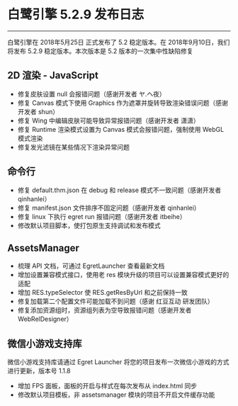 # 白鹭引擎 5.2.9 发布日志


---


白鹭引擎在 2018年5月25日 正式发布了 5.2 稳定版本。在 2018年9月10日，我们将发布 5.2.9 稳定版本。本次版本是 5.2 版本的一次集中性缺陷修复


## 2D 渲染 - JavaScript 

* 修复皮肤设置 null 会报错问题（感谢开发者 ヤ.ヘ夜）
* 修复 Canvas 模式下使用 Graphics 作为遮罩并旋转导致渲染错误问题（感谢开发者 shun）
* 修复 Wing 中编辑皮肤可能导致异常报错问题（感谢开发者 潇潇）
* 修复 Runtime 渲染模式设置为 Canvas 模式会报错问题，强制使用 WebGL 模式渲染
* 修复发光滤镜在某些情况下渲染异常问题

## 命令行

* 修复 default.thm.json 在 debug 和 release 模式不一致问题（感谢开发者 qinhanlei）
* 修复 manifest.json 文件排序不固定问题（感谢开发者 qinhanlei）
* 修复 linux 下执行 egret run 报错问题（感谢开发者 itbeihe）
* 修改默认项目脚本，使打包原生支持调试和发布模式

## AssetsManager

* 梳理 API 文档，可通过 EgretLauncher 查看最新文档
* 增加设置兼容模式接口，使用老 res 模块升级的项目可以设置兼容模式更好的适配
* 增加 RES.typeSelector 使 RES.getResByUrl 和之前保持一致
* 修复加载第二个配置文件可能加载不到问题（感谢 红豆互动 研发团队）
* 修复添加资源组时，资源组列表为空导致报错问题（感谢开发者 WebRelDesigner）

## 微信小游戏支持库

微信小游戏支持库请通过 Egret Launcher 将您的项目发布一次微信小游戏的方式进行更新，版本号 1.1.8

* 增加 FPS 面板，面板的开启与样式在每次发布从 index.html 同步
* 修改默认项目模板，非 assetsmanager 模块的项目不开启文件缓存功能